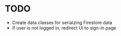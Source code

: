 # TODO

- Create data classes for serialzing Firestore data
- If user is not logged in, redirect UI to sign-in page
